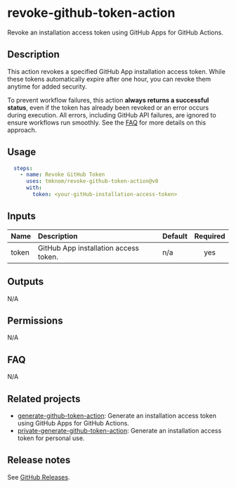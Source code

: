 # revoke-github-token-action

Revoke an installation access token using GitHub Apps for GitHub Actions.

<!-- actdocs start -->

## Description

This action revokes a specified GitHub App installation access token.
While these tokens automatically expire after one hour, you can revoke them anytime for added security.

To prevent workflow failures, this action **always returns a successful status**,
even if the token has already been revoked or an error occurs during execution.
All errors, including GitHub API failures, are ignored to ensure workflows run smoothly.
See the [FAQ](#what-happens-if-the-token-is-already-invalid) for more details on this approach.

## Usage

```yaml
  steps:
    - name: Revoke GitHub Token
      uses: tmknom/revoke-github-token-action@v0
      with:
        token: <your-gitHub-installation-access-token>
```

## Inputs

| Name | Description | Default | Required |
| :--- | :---------- | :------ | :------: |
| token | GitHub App installation access token. | n/a | yes |

## Outputs

N/A

<!-- actdocs end -->

## Permissions

N/A

## FAQ

N/A

## Related projects

- [generate-github-token-action](https://github.com/tmknom/generate-github-token-action): Generate an installation access token using GitHub Apps for GitHub Actions.
- [private-generate-github-token-action](https://github.com/tmknom/private-generate-github-token-action): Generate an installation access token for personal use.

## Release notes

See [GitHub Releases][releases].

[releases]: https://github.com/tmknom/revoke-github-token-action/releases
